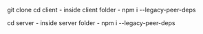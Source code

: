 git clone
cd client - inside client folder - npm i --legacy-peer-deps

cd server - inside server folder - npm i --legacy-peer-deps
